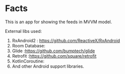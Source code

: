 # Facts
This is an app for showing the feeds in MVVM model.

External libs used:
1) RxAndroid2 : https://github.com/ReactiveX/RxAndroid
2) Room Database: 
3) Glide :https://github.com/bumptech/glide
4) Retrofit :https://github.com/square/retrofit
5) KotlinCoroutine:
6) And other Android support libraries.
